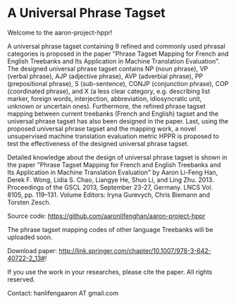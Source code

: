 A Universal Phrase Tagset
==================

Welcome to the aaron-project-hppr!

A universal phrase tagset containing 9 refined and commonly used phrasal categories is proposed in the paper "Phrase Tagset Mapping 
for French and English Treebanks and Its Application in Machine Translation Evaluation". The designed universal phrase 
tagset contains NP (noun phrase), VP (verbal phrase), AJP (adjective phrase), AVP (adverbial phrase), PP (prepositional
phrase), S (sub-sentence), CONJP (conjunction phrase), COP (coordinated phrase), and X (a less clear category, e.g. 
describing list marker, foreign words, interjection, abbreviation, idiosyncratic unit, unknown or uncertain ones). 
Furthermore, the refined phrase tagset mapping between current treebanks (French and English) tagset and the universal phrase 
tagset has also been designed in the paper.
Last, using the proposed universal phrase tagset and the mapping work, a novel unsupervised machine translation 
evaluation metric HPPR is proposed to test the effectiveness of the designed universal phrase tagset.

Detailed knowledge about the design of universal phrase tagset is shown in the paper "Phrase Tagset Mapping for 
French and English Treebanks and Its Application in Machine Translation Evaluation" by Aaron Li-Feng Han, Derek F. 
Wong, Lidia S. Chao, Liangye He, Shuo Li, and Ling Zhu. 2013. Proceedings of the GSCL 2013, September 23-27, Germany. LNCS Vol. 8105, 
pp. 119–131. Volume Editors: Iryna Gurevych, Chris Biemann and Torsten Zesch. 

Source code: https://github.com/aaronlifenghan/aaron-project-hppr

The phrase tagset mapping codes of other language Treebanks will be uploaded soon.

Download paper: http://link.springer.com/chapter/10.1007/978-3-642-40722-2_13#!

If you use the work in your researches, please cite the paper. All rights reserved.

Contact: hanlifengaaron AT gmail.com
